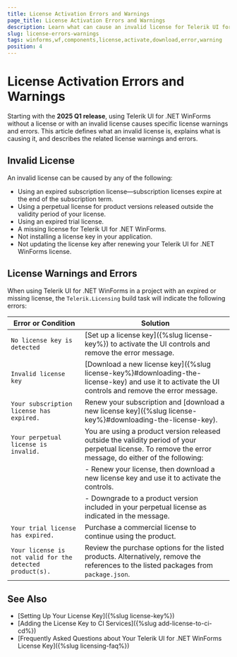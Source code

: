 ```yaml
---
title: License Activation Errors and Warnings
page_title: License Activation Errors and Warnings
description: Learn what can cause an invalid license for Telerik UI for .NET WinForms, learn what are the common warnings and errors, and learn how to solve them.
slug: license-errors-warnings
tags: winforms,wf,components,license,activate,download,error,warning
position: 4
---
```


# License Activation Errors and Warnings

Starting with the __2025 Q1 release__, using Telerik UI for .NET WinForms without a license or with an invalid license causes specific license warnings and errors. This article defines what an invalid license is, explains what is causing it, and describes the related license warnings and errors.

## Invalid License

An invalid license can be caused by any of the following:

- Using an expired subscription license—subscription licenses expire at the end of the subscription term.
- Using a perpetual license for product versions released outside the validity period of your license.
- Using an expired trial license.
- A missing license for Telerik UI for .NET WinForms.
- Not installing a license key in your application.
- Not updating the license key after renewing your Telerik UI for .NET WinForms license.

## License Warnings and Errors

When using Telerik UI for .NET WinForms in a project with an expired or missing license, the `Telerik.Licensing` build task will indicate the following errors:

| Error or Condition                              | Solution                                                                                      |
|----------------------------------------|-----------------------------------------------------------------------------------------------|
| `No license key is detected` | [Set up a license key]({%slug license-key%}) to activate the UI controls and remove the error message. | 
| `Invalid license key` | [Download a new license key]({%slug license-key%}#downloading-the-license-key) and use it to activate the UI controls and remove the error message. |
| `Your subscription license has expired.` | Renew your subscription and [download a new license key]({%slug license-key%}#downloading-the-license-key). |
| `Your perpetual license is invalid.` | You are using a product version released outside the validity period of your perpetual license. To remove the error message, do either of the following: |
|                                        | - Renew your license, then download a new license key and use it to activate the controls. |
|                                        | - Downgrade to a product version included in your perpetual license as indicated in the message. |
| `Your trial license has expired.`        | Purchase a commercial license to continue using the product. |
| `Your license is not valid for the detected product(s).` | Review the purchase options for the listed products. Alternatively, remove the references to the listed packages from `package.json`. |

## See Also

* [Setting Up Your License Key]({%slug license-key%})
* [Adding the License Key to CI Services]({%slug add-license-to-ci-cd%})
* [Frequently Asked Questions about Your Telerik UI for .NET WinForms License Key]({%slug licensing-faq%})